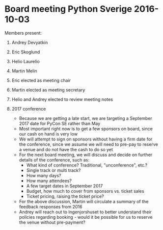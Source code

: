# Board meeting Python Sverige 2016-10-03

Members present:
1. Andrey Devyatkin
2. Eric Skoglund
3. Helio Laurelio
4. Martin Melin

1. Eric elected as meeting chair
2. Martin elected as meeting secretary
3. Helio and Andrey elected to review meeting notes
4. 2017 conference
   - Because we are getting a late start, we are targeting a September 2017 date for PyCon SE rather than May
   - Most important right now is to get a few sponsors on board, since our cash on hand is very low
   - We will attempt to sign on sponsors without having a firm date for the conference, since we assume we will need to pre-pay to reserve a venue and do not have the cash to do so yet
   - For the next board meeting, we will discuss and decide on further details of the conference, such as:
     - What kind of conference? Traditional, "unconference", etc.?
     - Single track or multi track?
     - How many days?
     - How many attendees?
     - A few target dates in September 2017
     - Budget, how much to cover from sponsors vs. ticket sales
     - Ticket pricing, raising the ticket price?
   - For the above discussion, Martin will circulate a summary of the feedback responses from 2016
   - Andrey will reach out to Ingenjorshuset to better understand their policies regarding booking - would it be possible for us to reserve the venue without pre-payment?
